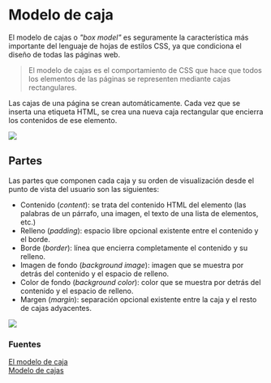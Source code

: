 # Modelo de caja
El modelo de cajas o _"box model"_ es seguramente la característica más importante del lenguaje de hojas de estilos CSS, ya que condiciona el diseño de todas las páginas web. 

>El modelo de cajas es el comportamiento de CSS que hace que todos los elementos de las páginas se representen mediante cajas rectangulares.

Las cajas de una página se crean automáticamente. Cada vez que se inserta una etiqueta HTML, se crea una nueva caja rectangular que encierra los contenidos de ese elemento.

![](https://uniwebsidad.com/static/libros/imagenes/css/f0402.gif)

## Partes
Las partes que componen cada caja y su orden de visualización desde el punto de vista del usuario son las siguientes:
-   Contenido (_content_): se trata del contenido HTML del elemento (las palabras de un párrafo, una imagen, el texto de una lista de elementos, etc.)
-   Relleno (_padding_): espacio libre opcional existente entre el contenido y el borde.
-   Borde (_border_): línea que encierra completamente el contenido y su relleno.
-   Imagen de fondo (_background image_): imagen que se muestra por detrás del contenido y el espacio de relleno.
-   Color de fondo (_background color_): color que se muestra por detrás del contenido y el espacio de relleno.
-   Margen (_margin_): separación opcional existente entre la caja y el resto de cajas adyacentes.

![](https://uniwebsidad.com/static/libros/imagenes/css/f0403.gif)

### Fuentes
[El modelo de caja](https://developer.mozilla.org/es/docs/Learn/CSS/Building_blocks/The_box_model) <br>
[Modelo de cajas](https://uniwebsidad.com/libros/css/capitulo-4#:~:text=El%20modelo%20de%20cajas%20o,se%20representen%20mediante%20cajas%20rectangulares.)